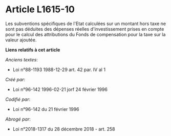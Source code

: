 # Article L1615-10

Les subventions spécifiques de l'Etat calculées sur un montant hors taxe ne sont pas déduites des dépenses réelles
d'investissement prises en compte pour le calcul des attributions du Fonds de compensation pour la taxe sur la valeur
ajoutée.

**Liens relatifs à cet article**

_Anciens textes_:

  - Loi n°88-1193 1988-12-29 art. 42 par. IV al 1

_Créé par_:

  - Loi n°96-142 1996-02-21 jorf 24 février 1996

_Codifié par_:

  - Loi n°96-142 du 21 février 1996

_Abrogé par_:

  - Loi n°2018-1317 du 28 décembre 2018 - art. 258
